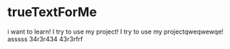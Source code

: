 # trueTextForMe
i want to learn! 
I try to use my project!
I try to use my projectqweqwewqe!
asssss
34r3r434
43r3rfrf
